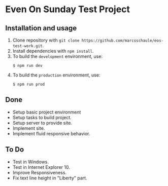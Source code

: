 # Even On Sunday Test Project

## Installation and usage

1. Clone repository with `git clone https://github.com/marcoschaule/eos-test-work.git`.
1. Install dependencies with `npm install`.
1. To build the `development` environment, use:
    ```
    $ npm run dev
    ```
1. To build the `production` environment, use:
    ```
    $ npm run prod
    ```

## Done

* Setup basic project environment
* Setup tasks to build project.
* Setup server to provide site.
* Implement site.
* Implement fluid responsive behavior.

## To Do

* Test in Windows.
* Test in Internet Explorer 10.
* Improve Responsiveness.
* Fix text line height in "Liberty" part.
